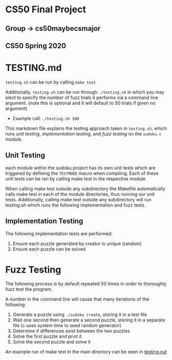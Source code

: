 # CS50 Final Project
## Group -> cs50maybecsmajor
## CS50 Spring 2020

# TESTING.md

`testing.sh` can be run by calling `make test`

Additionally, `testing.sh` can be run through ```./testing.sh``` in which you may elect to specify the number of fuzz trials it performs via a command line argument. (note this is optional and it will default to 50 trials if given no argument)
- Example call: ```./testing.sh 100```

This markdown file explains the testing approach taken in `testing.sh`, which runs *unit testing*, *implementation testing*, and *fuzz testing* on the `sudoku.c` module.

## Unit Testing
each module within the sudoku project has its own unit tests which are triggered by defining the ```TESTMODE``` macro when compiling. Each of these unit tests can be ran by calling make test in the respective module

When calling make test outside any subdirectory the Makefile automatically calls make test in each of the module directories, thus running our unit tests. Additionally, calling make test outside any subdirectory will run testing.sh which runs the following implementation and fuzz tests.

## Implementation Testing

The following implementation tests are performed:

1. Ensure each puzzle generated by creator is unique (random)
2. Ensure each puzzle can be solved


# Fuzz Testing

The following process is by default repeated 50 times in order to thoroughly fuzz test the program.

A number in the command line will cause that many iterations of the following:

1. Generate a puzzle using `./sudoku create`, storing it in a test file
2. Wait one second then generate a second puzzle, storing it in a separate file (c uses system time to seed random generator)
3. Determine if differences exist between the two puzzles
4. Solve the first puzzle and print it
5. Solve the second puzzle and solve it

An example run of make test in the main directory can be seen in [testing.out](testing.out)
